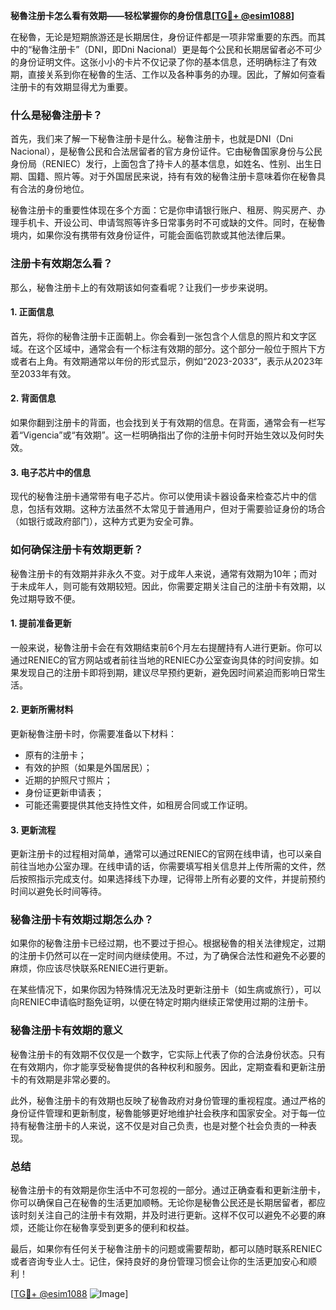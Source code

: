 **秘魯注册卡怎么看有效期——轻松掌握你的身份信息[[TG💪+ @esim1088](https://t.me/s/esim1088)]**

在秘魯，无论是短期旅游还是长期居住，身份证件都是一项非常重要的东西。而其中的“秘魯注册卡”（DNI，即Dni Nacional）更是每个公民和长期居留者必不可少的身份证明文件。这张小小的卡片不仅记录了你的基本信息，还明确标注了有效期，直接关系到你在秘魯的生活、工作以及各种事务的办理。因此，了解如何查看注册卡的有效期显得尤为重要。

### 什么是秘魯注册卡？

首先，我们来了解一下秘魯注册卡是什么。秘魯注册卡，也就是DNI（Dni Nacional），是秘魯公民和合法居留者的官方身份证件。它由秘魯国家身份与公民身份局（RENIEC）发行，上面包含了持卡人的基本信息，如姓名、性别、出生日期、国籍、照片等。对于外国居民来说，持有有效的秘魯注册卡意味着你在秘魯具有合法的身份地位。

秘魯注册卡的重要性体现在多个方面：它是你申请银行账户、租房、购买房产、办理手机卡、开设公司、申请驾照等许多日常事务时不可或缺的文件。同时，在秘魯境内，如果你没有携带有效身份证件，可能会面临罚款或其他法律后果。

### 注册卡有效期怎么看？

那么，秘魯注册卡上的有效期该如何查看呢？让我们一步步来说明。

#### 1. **正面信息**
首先，将你的秘魯注册卡正面朝上。你会看到一张包含个人信息的照片和文字区域。在这个区域中，通常会有一个标注有效期的部分。这个部分一般位于照片下方或者右上角。有效期通常以年份的形式显示，例如“2023-2033”，表示从2023年至2033年有效。

#### 2. **背面信息**
如果你翻到注册卡的背面，也会找到关于有效期的信息。在背面，通常会有一栏写着“Vigencia”或“有效期”。这一栏明确指出了你的注册卡何时开始生效以及何时失效。

#### 3. **电子芯片中的信息**
现代的秘魯注册卡通常带有电子芯片。你可以使用读卡器设备来检查芯片中的信息，包括有效期。这种方法虽然不太常见于普通用户，但对于需要验证身份的场合（如银行或政府部门），这种方式更为安全可靠。

### 如何确保注册卡有效期更新？

秘魯注册卡的有效期并非永久不变。对于成年人来说，通常有效期为10年；而对于未成年人，则可能有效期较短。因此，你需要定期关注自己的注册卡有效期，以免过期导致不便。

#### 1. **提前准备更新**
一般来说，秘魯注册卡会在有效期结束前6个月左右提醒持有人进行更新。你可以通过RENIEC的官方网站或者前往当地的RENIEC办公室查询具体的时间安排。如果发现自己的注册卡即将到期，建议尽早预约更新，避免因时间紧迫而影响日常生活。

#### 2. **更新所需材料**
更新秘魯注册卡时，你需要准备以下材料：
- 原有的注册卡；
- 有效的护照（如果是外国居民）；
- 近期的护照尺寸照片；
- 身份证更新申请表；
- 可能还需要提供其他支持性文件，如租房合同或工作证明。

#### 3. **更新流程**
更新注册卡的过程相对简单，通常可以通过RENIEC的官网在线申请，也可以亲自前往当地办公室办理。在线申请的话，你需要填写相关信息并上传所需的文件，然后按照指示完成支付。如果选择线下办理，记得带上所有必要的文件，并提前预约时间以避免长时间等待。

### 秘魯注册卡有效期过期怎么办？

如果你的秘魯注册卡已经过期，也不要过于担心。根据秘魯的相关法律规定，过期的注册卡仍然可以在一定时间内继续使用。不过，为了确保合法性和避免不必要的麻烦，你应该尽快联系RENIEC进行更新。

在某些情况下，如果你因为特殊情况无法及时更新注册卡（如生病或旅行），可以向RENIEC申请临时豁免证明，以便在特定时期内继续正常使用过期的注册卡。

### 秘魯注册卡有效期的意义

秘魯注册卡的有效期不仅仅是一个数字，它实际上代表了你的合法身份状态。只有在有效期内，你才能享受秘魯提供的各种权利和服务。因此，定期查看和更新注册卡的有效期是非常必要的。

此外，秘魯注册卡的有效期也反映了秘魯政府对身份管理的重视程度。通过严格的身份证件管理和更新制度，秘魯能够更好地维护社会秩序和国家安全。对于每一位持有秘魯注册卡的人来说，这不仅是对自己负责，也是对整个社会负责的一种表现。

### 总结

秘魯注册卡的有效期是你生活中不可忽视的一部分。通过正确查看和更新注册卡，你可以确保自己在秘魯的生活更加顺畅。无论你是秘魯公民还是长期居留者，都应该时刻关注自己的注册卡有效期，并及时进行更新。这样不仅可以避免不必要的麻烦，还能让你在秘魯享受到更多的便利和权益。

最后，如果你有任何关于秘魯注册卡的问题或需要帮助，都可以随时联系RENIEC或者咨询专业人士。记住，保持良好的身份管理习惯会让你的生活更加安心和顺利！

[[TG💪+ @esim1088](https://t.me/s/esim1088) ![Image](https://i.postimg.cc/4NQfJmqS/Snipaste-2025-05-13-00-14-12.png)]